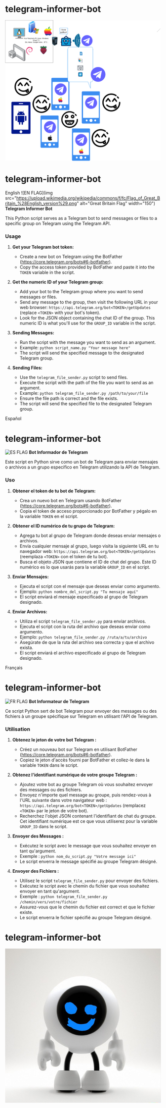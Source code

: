 # telegram-informer-bot
![alt text](img/Informer.png)

# telegram-informer-bot

English
![EN FLAG](img src="https://upload.wikimedia.org/wikipedia/commons/f/fc/Flag_of_Great_Britain_%28English_version%29.png" alt="Great Britain Flag" width="150")
**Telegram Informer Bot**

This Python script serves as a Telegram bot to send messages or files to a specific group on Telegram using the Telegram API.

### Usage

1. **Get your Telegram bot token:**
   - Create a new bot on Telegram using the BotFather (https://core.telegram.org/bots#6-botfather).
   - Copy the access token provided by BotFather and paste it into the `TOKEN` variable in the script.

2. **Get the numeric ID of your Telegram group:**
   - Add your bot to the Telegram group where you want to send messages or files.
   - Send any message to the group, then visit the following URL in your web browser: `https://api.telegram.org/bot<TOKEN>/getUpdates` (replace `<TOKEN>` with your bot's token).
   - Look for the JSON object containing the chat ID of the group. This numeric ID is what you'll use for the `GROUP_ID` variable in the script.

3. **Sending Messages:**
   - Run the script with the message you want to send as an argument.
   - Example: `python script_name.py "Your message here"`
   - The script will send the specified message to the designated Telegram group.

4. **Sending Files:**
   - Use the `telegram_file_sender.py` script to send files.
   - Execute the script with the path of the file you want to send as an argument.
   - Example: `python telegram_file_sender.py /path/to/your/file`
   - Ensure the file path is correct and the file exists.
   - The script will send the specified file to the designated Telegram group.

Español
# telegram-informer-bot
![ES FLAG](<img src="https://upload.wikimedia.org/wikipedia/commons/6/6f/Spain_flag_300.png" alt="Spain Flag" width="150">)
**Bot Informador de Telegram**

Este script en Python sirve como un bot de Telegram para enviar mensajes o archivos a un grupo específico en Telegram utilizando la API de Telegram.

### Uso

1. **Obtener el token de tu bot de Telegram:**
   - Crea un nuevo bot en Telegram usando BotFather (https://core.telegram.org/bots#6-botfather).
   - Copia el token de acceso proporcionado por BotFather y pégalo en la variable `TOKEN` en el script.

2. **Obtener el ID numérico de tu grupo de Telegram:**
   - Agrega tu bot al grupo de Telegram donde deseas enviar mensajes o archivos.
   - Envía cualquier mensaje al grupo, luego visita la siguiente URL en tu navegador web: `https://api.telegram.org/bot<TOKEN>/getUpdates` (reemplaza `<TOKEN>` con el token de tu bot).
   - Busca el objeto JSON que contiene el ID de chat del grupo. Este ID numérico es lo que usarás para la variable `GROUP_ID` en el script.

3. **Enviar Mensajes:**
   - Ejecuta el script con el mensaje que deseas enviar como argumento.
   - Ejemplo: `python nombre_del_script.py "Tu mensaje aquí"`
   - El script enviará el mensaje especificado al grupo de Telegram designado.

4. **Enviar Archivos:**
   - Utiliza el script `telegram_file_sender.py` para enviar archivos.
   - Ejecuta el script con la ruta del archivo que deseas enviar como argumento.
   - Ejemplo: `python telegram_file_sender.py /ruta/a/tu/archivo`
   - Asegúrate de que la ruta del archivo sea correcta y que el archivo exista.
   - El script enviará el archivo especificado al grupo de Telegram designado.


Français
# telegram-informer-bot
![FR FLAG](<img src="https://upload.wikimedia.org/wikipedia/commons/6/62/Flag_of_France.png" alt="France Flag" width="150">)
**Bot Informateur de Telegram**

Ce script Python sert de bot Telegram pour envoyer des messages ou des fichiers à un groupe spécifique sur Telegram en utilisant l'API de Telegram.

### Utilisation

1. **Obtenez le jeton de votre bot Telegram :**
   - Créez un nouveau bot sur Telegram en utilisant BotFather (https://core.telegram.org/bots#6-botfather).
   - Copiez le jeton d'accès fourni par BotFather et collez-le dans la variable `TOKEN` dans le script.

2. **Obtenez l'identifiant numérique de votre groupe Telegram :**
   - Ajoutez votre bot au groupe Telegram où vous souhaitez envoyer des messages ou des fichiers.
   - Envoyez n'importe quel message au groupe, puis rendez-vous à l'URL suivante dans votre navigateur web : `https://api.telegram.org/bot<TOKEN>/getUpdates` (remplacez `<TOKEN>` par le jeton de votre bot).
   - Recherchez l'objet JSON contenant l'identifiant de chat du groupe. Cet identifiant numérique est ce que vous utiliserez pour la variable `GROUP_ID` dans le script.

3. **Envoyer des Messages :**
   - Exécutez le script avec le message que vous souhaitez envoyer en tant qu'argument.
   - Exemple : `python nom_du_script.py "Votre message ici"`
   - Le script enverra le message spécifié au groupe Telegram désigné.

4. **Envoyer des Fichiers :**
   - Utilisez le script `telegram_file_sender.py` pour envoyer des fichiers.
   - Exécutez le script avec le chemin du fichier que vous souhaitez envoyer en tant qu'argument.
   - Exemple : `python telegram_file_sender.py /chemin/vers/votre/fichier`
   - Assurez-vous que le chemin du fichier est correct et que le fichier existe.
   - Le script enverra le fichier spécifié au groupe Telegram désigné.
# telegram-informer-bot
![alt text](img/image.png)